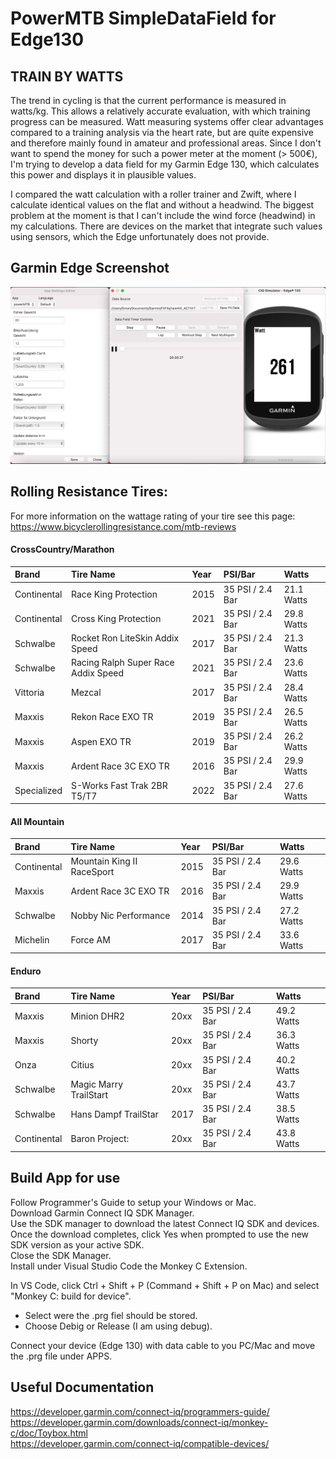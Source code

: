 # PowerMTB SimpleDataField for Edge130

## TRAIN BY WATTS

The trend in cycling is that the current performance is measured in watts/kg. This allows a relatively accurate evaluation, 
with which training progress can be measured. Watt measuring systems offer clear advantages compared to a training analysis via the heart rate, 
but are quite expensive and therefore mainly found in amateur and professional areas.
Since I don't want to spend the money for such a power meter at the moment (> 500€), I'm trying to develop a data field for my Garmin Edge 130, 
which calculates this power and displays it in plausible values.

I compared the watt calculation with a roller trainer and Zwift, where I calculate identical values on the flat and without a headwind.
The biggest problem at the moment is that I can't include the wind force (headwind) in my calculations. 
There are devices on the market that integrate such values using sensors, which the Edge unfortunately does not provide.


## Garmin Edge Screenshot


![Screenshot](readme.png)



## Rolling Resistance Tires:
For more information on the wattage rating of your tire see this page:
<https://www.bicyclerollingresistance.com/mtb-reviews>

#### CrossCountry/Marathon

| Brand       | Tire Name                           | Year  | PSI/Bar           | Watts         |
| :---        | :---                                | :---  | :---              | :---          |
| Continental | Race King Protection                | 2015  | 35 PSI / 2.4 Bar  | 21.1 Watts    |
| Continental | Cross King Protection               | 2021  | 35 PSI / 2.4 Bar  | 29.8 Watts    |
| Schwalbe    | Rocket Ron LiteSkin Addix Speed     | 2017  | 35 PSI / 2.4 Bar  | 21.3 Watts    |
| Schwalbe    | Racing Ralph Super Race Addix Speed | 2021  | 35 PSI / 2.4 Bar  | 23.6 Watts    |
| Vittoria    | Mezcal                              | 2017  | 35 PSI / 2.4 Bar  | 28.4 Watts    |
| Maxxis      | Rekon Race EXO TR                   | 2019  | 35 PSI / 2.4 Bar  | 26.5 Watts    |
| Maxxis      | Aspen EXO TR                        | 2019  | 35 PSI / 2.4 Bar  | 26.2 Watts    |
| Maxxis      | Ardent Race 3C EXO TR               | 2016  | 35 PSI / 2.4 Bar  | 29.9 Watts    |
| Specialized | S-Works Fast Trak 2BR T5/T7         | 2022  | 35 PSI / 2.4 Bar  | 27.6 Watts    |

#### All Mountain

| Brand       | Tire Name                           | Year  | PSI/Bar           | Watts         |
| :---        | :---                                | :---  | :---              | :---          |
| Continental | Mountain King II RaceSport          | 2015  | 35 PSI / 2.4 Bar  | 29.6 Watts    |
| Maxxis      | Ardent Race 3C EXO TR               | 2016  | 35 PSI / 2.4 Bar  | 29.9 Watts    |
| Schwalbe    | Nobby Nic Performance               | 2014  | 35 PSI / 2.4 Bar  | 27.2 Watts    |
| Michelin    | Force AM                            | 2017  | 35 PSI / 2.4 Bar  | 33.6 Watts    |

#### Enduro

| Brand       | Tire Name                           | Year  | PSI/Bar           | Watts         |
| :---        | :---                                | :---  | :---              | :---          |
| Maxxis      | Minion DHR2                         | 20xx  | 35 PSI / 2.4 Bar  | 49.2 Watts    |
| Maxxis      | Shorty                              | 20xx  | 35 PSI / 2.4 Bar  | 36.3 Watts    |
| Onza        | Citius                              | 20xx  | 35 PSI / 2.4 Bar  | 40.2 Watts    |
| Schwalbe    | Magic Marry TrailStart              | 20xx  | 35 PSI / 2.4 Bar  | 43.7 Watts    |
| Schwalbe    | Hans Dampf TrailStar                | 2017  | 35 PSI / 2.4 Bar  | 38.5 Watts    |
| Continental | Baron Project:                      | 20xx  | 35 PSI / 2.4 Bar  | 43.8 Watts    |


## Build App for use

Follow Programmer's Guide to setup your Windows or Mac. <br />
Download Garmin Connect IQ SDK Manager. <br />
Use the SDK manager to download the latest Connect IQ SDK and devices. <br />
Once the download completes, click Yes when prompted to use the new SDK version as your active SDK. <br />
Close the SDK Manager. <br />
Install under Visual Studio Code the Monkey C Extension. <br />

In VS Code, click Ctrl + Shift + P (Command + Shift + P on Mac) and select "Monkey C: build for device". <br />
- Select were the .prg fiel should be stored. <br />
- Choose Debig or Release (I am using debug). <br />

Connect your device (Edge 130) with data cable to you PC/Mac and move the .prg file under APPS. <br />


## Useful Documentation

https://developer.garmin.com/connect-iq/programmers-guide/ <br />
https://developer.garmin.com/downloads/connect-iq/monkey-c/doc/Toybox.html <br />
https://developer.garmin.com/connect-iq/compatible-devices/ <br />

